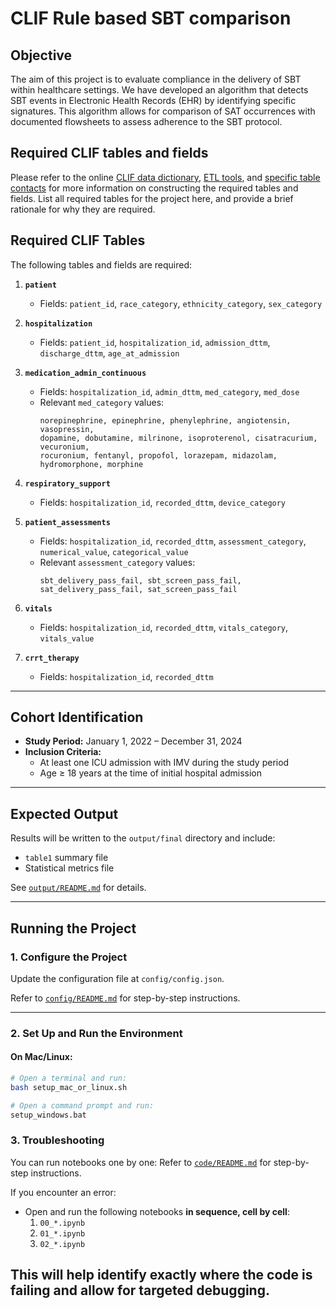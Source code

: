 # CLIF Rule based SBT comparison

## Objective

The aim of this project is to evaluate compliance in the delivery of SBT within healthcare settings. We have developed an algorithm that detects SBT events in Electronic Health Records (EHR) by identifying specific signatures. This algorithm allows for comparison of SAT occurrences with documented flowsheets to assess adherence to the SBT protocol.

## Required CLIF tables and fields

Please refer to the online [CLIF data dictionary](https://clif-consortium.github.io/website/data-dictionary.html), [ETL tools](https://github.com/clif-consortium/CLIF/tree/main/etl-to-clif-resources), and [specific table contacts](https://github.com/clif-consortium/CLIF?tab=readme-ov-file#relational-clif) for more information on constructing the required tables and fields. List all required tables for the project here, and provide a brief rationale for why they are required.


## Required CLIF Tables

The following tables and fields are required:

1. **`patient`**
   - Fields: `patient_id`, `race_category`, `ethnicity_category`, `sex_category`

2. **`hospitalization`**
   - Fields: `patient_id`, `hospitalization_id`, `admission_dttm`, `discharge_dttm`, `age_at_admission`

3. **`medication_admin_continuous`**
   - Fields: `hospitalization_id`, `admin_dttm`, `med_category`, `med_dose`
   - Relevant `med_category` values:
     ```
     norepinephrine, epinephrine, phenylephrine, angiotensin, vasopressin, 
     dopamine, dobutamine, milrinone, isoproterenol, cisatracurium, vecuronium, 
     rocuronium, fentanyl, propofol, lorazepam, midazolam, hydromorphone, morphine
     ```

4. **`respiratory_support`**
   - Fields: `hospitalization_id`, `recorded_dttm`, `device_category`

5. **`patient_assessments`**
   - Fields: `hospitalization_id`, `recorded_dttm`, `assessment_category`, `numerical_value`, `categorical_value`
   - Relevant `assessment_category` values:
     ```
     sbt_delivery_pass_fail, sbt_screen_pass_fail,
     sat_delivery_pass_fail, sat_screen_pass_fail
     ```

6. **`vitals`**
   - Fields: `hospitalization_id`, `recorded_dttm`, `vitals_category`, `vitals_value`

7. **`crrt_therapy`**
   - Fields: `hospitalization_id`, `recorded_dttm`

---

## Cohort Identification

- **Study Period:** January 1, 2022 – December 31, 2024
- **Inclusion Criteria:**
  - At least one ICU admission with IMV during the study period
  - Age ≥ 18 years at the time of initial hospital admission

---

## Expected Output

Results will be written to the `output/final` directory and include:

- `table1` summary file
- Statistical metrics file

See [`output/README.md`](../output/README.md) for details.

---

## Running the Project

### 1. Configure the Project

Update the configuration file at `config/config.json`.

Refer to [`config/README.md`](config/README.md) for step-by-step instructions.

---

### 2. Set Up and Run the Environment

#### On Mac/Linux:

```bash
# Open a terminal and run:
bash setup_mac_or_linux.sh

# Open a command prompt and run:
setup_windows.bat
```

### 3. Troubleshooting

You can run notebooks one by one:
Refer to [`code/README.md`](code/README.md) for step-by-step instructions.

If you encounter an error:

- Open and run the following notebooks **in sequence, cell by cell**:
  1. `00_*.ipynb`
  2. `01_*.ipynb`
  3. `02_*.ipynb`

This will help identify exactly where the code is failing and allow for targeted debugging.
---

